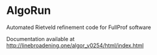 # AlgoRun
Automated Rietveld refinement code for FullProf software

Documentation available at http://linebroadening.one/algor_v0254/html/index.html



